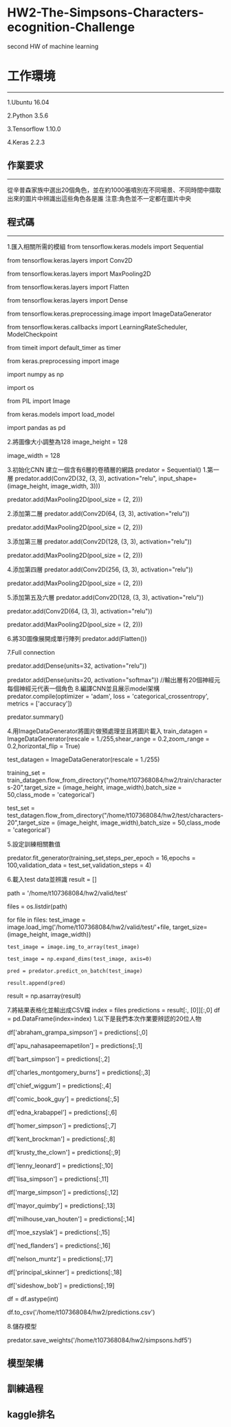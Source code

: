 # HW2-The-Simpsons-Characters-ecognition-Challenge
second HW of machine learning

# 工作環境
----------------
1.Ubuntu 16.04

2.Python 3.5.6

3.Tensorflow 1.10.0

4.Keras 2.2.3

## 作業要求
--------------------
從辛普森家族中選出20個角色，並在約1000張噴別在不同場景、不同時間中擷取出來的圖片中辨識出這些角色各是誰
注意:角色並不一定都在圖片中央

## 程式碼
-------------------
1.匯入相關所需的模組
from tensorflow.keras.models import Sequential

from tensorflow.keras.layers import Conv2D

from tensorflow.keras.layers import MaxPooling2D

from tensorflow.keras.layers import Flatten

from tensorflow.keras.layers import Dense

from tensorflow.keras.preprocessing.image import ImageDataGenerator

from tensorflow.keras.callbacks import LearningRateScheduler, ModelCheckpoint

from timeit import default_timer as timer

from keras.preprocessing import image

import numpy as np

import os

from PIL import Image

from keras.models import load_model

import pandas as pd


2.將圖像大小調整為128
image_height = 128

image_width = 128

3.初始化CNN 建立一個含有6層的卷積層的網路
predator = Sequential()
 1.第一層
predator.add(Conv2D(32, (3, 3), activation="relu", input_shape=(image_height, image_width, 3)))

predator.add(MaxPooling2D(pool_size = (2, 2)))

 2.添加第二層
predator.add(Conv2D(64, (3, 3), activation="relu"))

predator.add(MaxPooling2D(pool_size = (2, 2)))

 3.添加第三層
predator.add(Conv2D(128, (3, 3), activation="relu"))

predator.add(MaxPooling2D(pool_size = (2, 2)))

 4.添加第四層
predator.add(Conv2D(256, (3, 3), activation="relu"))

predator.add(MaxPooling2D(pool_size = (2, 2)))

 5.添加第五及六層
predator.add(Conv2D(128, (3, 3), activation="relu"))

predator.add(Conv2D(64, (3, 3), activation="relu"))

predator.add(MaxPooling2D(pool_size = (2, 2)))

 6.將3D圖像展開成單行陣列
predator.add(Flatten())    

 7.Full connection
 
predator.add(Dense(units=32, activation="relu"))

predator.add(Dense(units=20, activation="softmax"))   //輸出層有20個神經元 每個神經元代表一個角色
 8.編譯CNN並且展示model架構
predator.compile(optimizer = 'adam', loss = 'categorical_crossentropy', metrics = ['accuracy'])

predator.summary()

4.用ImageDataGenerator將圖片做預處理並且將圖片載入
train_datagen = ImageDataGenerator(rescale = 1./255,shear_range = 0.2,zoom_range = 0.2,horizontal_flip = True)

test_datagen = ImageDataGenerator(rescale = 1./255)

training_set = train_datagen.flow_from_directory("/home/t107368084/hw2/train/characters-20",target_size = (image_height, image_width),batch_size = 50,class_mode = 'categorical')

test_set = test_datagen.flow_from_directory("/home/t107368084/hw2/test/characters-20",target_size = (image_height, image_width),batch_size = 50,class_mode = 'categorical')

5.設定訓練相關數值

predator.fit_generator(training_set,steps_per_epoch = 16,epochs = 100,validation_data = test_set,validation_steps = 4)

6.載入test data並辨識
result = []

path = '/home/t107368084/hw2/valid/test'

files = os.listdir(path)

for file in files:
    test_image = image.load_img('/home/t107368084/hw2/valid/test/'+file, target_size=(image_height, image_width))
    
    test_image = image.img_to_array(test_image)
    
    test_image = np.expand_dims(test_image, axis=0)

    pred = predator.predict_on_batch(test_image)
    
    result.append(pred)

result = np.asarray(result)

7.將結果表格化並輸出成CSV檔
index = files
predictions = result[:, [0]][:,0]
df = pd.DataFrame(index=index)
1.以下是我們本次作業要辨認的20位人物

df['abraham_grampa_simpson'] = predictions[:,0]

df['apu_nahasapeemapetilon'] = predictions[:,1]

df['bart_simpson'] = predictions[:,2]

df['charles_montgomery_burns'] = predictions[:,3]

df['chief_wiggum'] = predictions[:,4]

df['comic_book_guy'] = predictions[:,5]

df['edna_krabappel'] = predictions[:,6]

df['homer_simpson'] = predictions[:,7]

df['kent_brockman'] = predictions[:,8]

df['krusty_the_clown'] = predictions[:,9]

df['lenny_leonard'] = predictions[:,10]

df['lisa_simpson'] = predictions[:,11]

df['marge_simpson'] = predictions[:,12]

df['mayor_quimby'] = predictions[:,13]

df['milhouse_van_houten'] = predictions[:,14]

df['moe_szyslak'] = predictions[:,15]

df['ned_flanders'] = predictions[:,16]

df['nelson_muntz'] = predictions[:,17]

df['principal_skinner'] = predictions[:,18]

df['sideshow_bob'] = predictions[:,19]

df = df.astype(int)

df.to_csv('/home/t107368084/hw2/predictions.csv')

8.儲存模型

predator.save_weights('/home/t107368084/hw2/simpsons.hdf5')

## 模型架構

## 訓練過程

## kaggle排名


